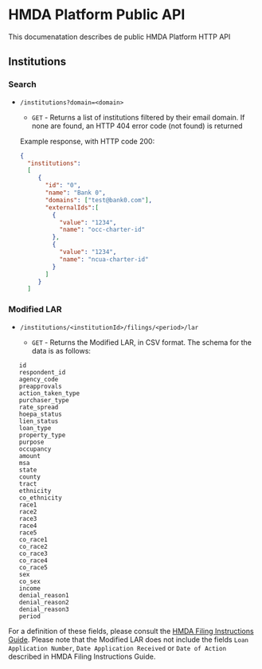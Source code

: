 # HMDA Platform Public API

This documenatation describes de public HMDA Platform HTTP API

## Institutions

### Search

* `/institutions?domain=<domain>`

   * `GET` - Returns a list of institutions filtered by their email domain. If none are found, an HTTP 404 error code (not found) is returned

   Example response, with HTTP code 200:

   ```json
   {
     "institutions":
     [
        {
          "id": "0",
          "name": "Bank 0",
          "domains": ["test@bank0.com"],
          "externalIds":[
            {
              "value": "1234",
              "name": "occ-charter-id"
            },
            {
              "value": "1234",
              "name": "ncua-charter-id"
            }
          ]
        }
     ]
   ```

### Modified LAR

* `/institutions/<institutionId>/filings/<period>/lar`

   * `GET` - Returns the Modified LAR, in CSV format. The schema for the data is as follows:

```
   id
   respondent_id
   agency_code
   preapprovals
   action_taken_type
   purchaser_type
   rate_spread
   hoepa_status
   lien_status
   loan_type
   property_type
   purpose
   occupancy
   amount
   msa
   state
   county
   tract
   ethnicity
   co_ethnicity
   race1
   race2
   race3
   race4
   race5
   co_race1
   co_race2
   co_race3
   co_race4
   co_race5
   sex
   co_sex
   income
   denial_reason1
   denial_reason2
   denial_reason3
   period
```

For a definition of these fields, please consult the [HMDA Filing Instructions Guide](http://www.consumerfinance.gov/data-research/hmda/static/for-filers/2017/2017-HMDA-FIG.pdf).
Please note that the Modified LAR does not include the fields `Loan Application Number`, `Date Application Received` or `Date of Action` described in HMDA Filing Instructions Guide.




